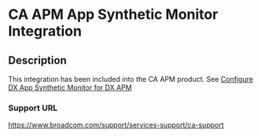 # CA APM App Synthetic Monitor Integration

## Description
This integration has been included into the CA APM product. See [Configure DX App Synthetic Monitor for DX APM](https://techdocs.broadcom.com/content/broadcom/techdocs/us/en/ca-enterprise-software/it-operations-management/dx-apm-saas/SaaS/configure-your-monitoring-environment/Configure-DX-App-Synthetic-Monitor-for-DX-APM.html)

### Support URL
https://www.broadcom.com/support/services-support/ca-support

